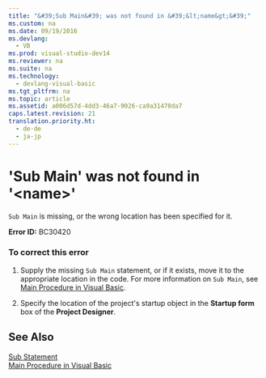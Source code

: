 ```yaml
---
title: "&#39;Sub Main&#39; was not found in &#39;&lt;name&gt;&#39;"
ms.custom: na
ms.date: 09/19/2016
ms.devlang: 
  - VB
ms.prod: visual-studio-dev14
ms.reviewer: na
ms.suite: na
ms.technology: 
  - devlang-visual-basic
ms.tgt_pltfrm: na
ms.topic: article
ms.assetid: a006d57d-4dd3-46a7-9026-ca9a31470da7
caps.latest.revision: 21
translation.priority.ht: 
  - de-de
  - ja-jp
---
```

# &#39;Sub Main&#39; was not found in &#39;&lt;name&gt;&#39;
`Sub Main` is missing, or the wrong location has been specified for it.  
  
 **Error ID:** BC30420  
  
### To correct this error  
  
1.  Supply the missing `Sub Main` statement, or if it exists, move it to the appropriate location in the code. For more information on `Sub Main`, see [Main Procedure in Visual Basic](../Topic/Main%20Procedure%20in%20Visual%20Basic.md).  
  
2.  Specify the location of the project's startup object in the **Startup form** box of the **Project Designer**.  
  
## See Also  
 [Sub Statement](../Topic/Sub%20Statement%20\(Visual%20Basic\).md)   
 [Main Procedure in Visual Basic](../Topic/Main%20Procedure%20in%20Visual%20Basic.md)